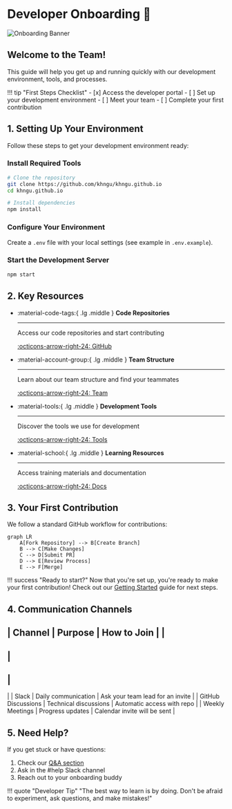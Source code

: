 # Developer Onboarding 🚀

![Onboarding Banner](/api/placeholder/1200/250)

## Welcome to the Team!

This guide will help you get up and running quickly with our development environment, tools, and processes.

!!! tip "First Steps Checklist"
    - [x] Access the developer portal
    - [ ] Set up your development environment
    - [ ] Meet your team
    - [ ] Complete your first contribution

## 1. Setting Up Your Environment

Follow these steps to get your development environment ready:

<div class="steps" markdown>

### Install Required Tools

```bash
# Clone the repository
git clone https://github.com/khngu/khngu.github.io
cd khngu.github.io

# Install dependencies
npm install
```

### Configure Your Environment

Create a `.env` file with your local settings (see example in `.env.example`).

### Start the Development Server

```bash
npm start
```

</div>

## 2. Key Resources

<div class="grid cards" markdown>

- :material-code-tags:{ .lg .middle } **Code Repositories**

  ---

  Access our code repositories and start contributing

  [:octicons-arrow-right-24: GitHub](https://github.com/khngu)

- :material-account-group:{ .lg .middle } **Team Structure**

  ---

  Learn about our team structure and find your teammates

  [:octicons-arrow-right-24: Team](team.md)

- :material-tools:{ .lg .middle } **Development Tools**

  ---

  Discover the tools we use for development

  [:octicons-arrow-right-24: Tools](tools.md)

- :material-school:{ .lg .middle } **Learning Resources**

  ---

  Access training materials and documentation

  [:octicons-arrow-right-24: Docs](https://github.com/khngu/khngu.github.io/tree/main/docs)

</div>

## 3. Your First Contribution

We follow a standard GitHub workflow for contributions:

```mermaid
graph LR
    A[Fork Repository] --> B[Create Branch]
    B --> C[Make Changes]
    C --> D[Submit PR]
    D --> E[Review Process]
    E --> F[Merge]
```

!!! success "Ready to start?"
    Now that you're set up, you're ready to make your first contribution! 
    Check out our [Getting Started](getting-started.md) guide for next steps.

## 4. Communication Channels

|
 Channel 
|
 Purpose 
|
 How to Join 
|
|
-------
|
-------
|
-----------
|
|
 Slack 
|
 Daily communication 
|
 Ask your team lead for an invite 
|
|
 GitHub Discussions 
|
 Technical discussions 
|
 Automatic access with repo 
|
|
 Weekly Meetings 
|
 Progress updates 
|
 Calendar invite will be sent 
|

## 5. Need Help?

If you get stuck or have questions:

1. Check our [Q&A section](../qeta)
2. Ask in the #help Slack channel
3. Reach out to your onboarding buddy

!!! quote "Developer Tip"
    "The best way to learn is by doing. Don't be afraid to experiment, ask questions, and make mistakes!"
